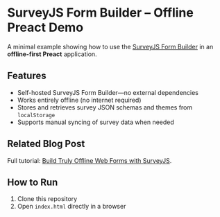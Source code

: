 # SurveyJS Form Builder – Offline Preact Demo

A minimal example showing how to use the [SurveyJS Form Builder](https://surveyjs.io/open-source) in an **offline-first Preact** application.

## Features

- Self-hosted SurveyJS Form Builder&mdash;no external dependencies
- Works entirely offline (no internet required)
- Stores and retrieves survey JSON schemas and themes from `localStorage`
- Supports manual syncing of survey data when needed

## Related Blog Post  

Full tutorial: [Build Truly Offline Web Forms with SurveyJS](https://surveyjs.io/stay-updated/blog/local-first-form-builder#try-the-demo-offline-surveyjs-creator).

## How to Run

1. Clone this repository
2. Open `index.html` directly in a browser
